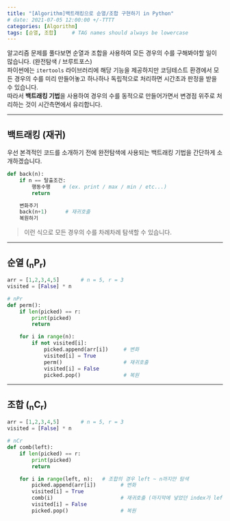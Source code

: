 ```yaml
---
title: "[Algorithm]백트래킹으로 순열/조합 구현하기 in Python"
# date: 2021-07-05 12:00:00 +/-TTTT
categories: [Algorithm]
tags: [순열, 조합]     # TAG names should always be lowercase
---
```

알고리즘 문제를 풀다보면 순열과 조합을 사용하여 모든 경우의 수를 구해봐야할 일이 많습니다. (완전탐색 / 브루트포스)  
파이썬에는 `itertools` 라이브러리에 해당 기능을 제공하지만 코딩테스트 환경에서 모든 경우의 수를 미리 만들어놓고 하나하나 독립적으로 처리하면 시간초과 판정을 받을 수 있습니다.  
따라서 **백트래킹 기법**을 사용하여 경우의 수를 동적으로 만들어가면서 변경점 위주로 처리하는 것이 시간측면에서 유리합니다.

---
## 백트래킹 (재귀)
우선 본격적인 코드를 소개하기 전에 완전탐색에 사용되는 백트래킹 기법을 간단하게 소개하겠습니다.
```python
def back(n):
    if n == 탈출조건:
        행동수행    # (ex. print / max / min / etc...)
        return

    변화주기
    back(n+1)      # 재귀호출
    복원하기
```

> 이런 식으로 모든 경우의 수를 차례차례 탐색할 수 있습니다.

---
## 순열 (<sub>n</sub>P<sub>r</sub>)
```python
arr = [1,2,3,4,5]       # n = 5, r = 3
visited = [False] * n

# nPr
def perm():
    if len(picked) == r:
        print(picked)
        return

    for i in range(n):
        if not visited[i]:
            picked.append(arr[i])     # 변화
            visited[i] = True
            perm()                    # 재귀호출
            visited[i] = False
            picked.pop()              # 복원
```
---
## 조합 (<sub>n</sub>C<sub>r</sub>)
```python
arr = [1,2,3,4,5]       # n = 5, r = 3
visited = [False] * n

# nCr
def comb(left):
    if len(picked) == r:
        print(picked)
        return

    for i in range(left, n):   # 조합의 경우 left ~ n까지만 탐색
        picked.append(arr[i])        # 변화
        visited[i] = True
        comb(i)                      # 재귀호출 (마지막에 넣었던 index가 left가 된다.)
        visited[i] = False
        picked.pop()                 # 복원
```


